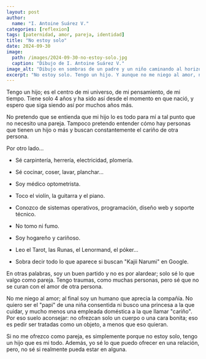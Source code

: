 ```yaml
---
layout: post
author:
  name: "I. Antoine Suárez V."
categories: [reflexion]
tags: [paternidad, amor, pareja, identidad]
title: "No estoy solo"
date: 2024-09-30
image:
  path: /images/2024-09-30-no-estoy-solo.jpg
  caption: "Dibujo de I. Antoine Suárez V."
image_alt: "Dibujo en sombras de un padre y un niño caminando al horizonte"
excerpt: "No estoy solo. Tengo un hijo. Y aunque no me niego al amor, no necesito a nadie para saber cuánto valgo."
---
```



Tengo un hijo; es el centro de mi universo, de mi pensamiento, de mi tiempo. Tiene solo 4 años y ha sido así desde el momento en que nació, y espero que siga siendo así por muchos años más.

No pretendo que se entienda que mi hijo lo es todo para mí a tal punto que no necesito una pareja. Tampoco pretendo entender cómo hay personas que tienen un hijo o más y buscan constantemente el cariño de otra persona.

Por otro lado…

- Sé carpintería, herrería, electricidad, plomería.
    
- Sé cocinar, coser, lavar, planchar…
    
- Soy médico optometrista.
    
- Toco el violín, la guitarra y el piano.
    
- Conozco de sistemas operativos, programación, diseño web y soporte técnico.
    
- No tomo ni fumo.
    
- Soy hogareño y cariñoso.
    
- Leo el Tarot, las Runas, el Lenormand, el póker…
    
- Sobra decir todo lo que aparece si buscan "Kajii Narumi" en Google.
    

En otras palabras, soy un buen partido y no es por alardear; solo sé lo que valgo como pareja. Tengo traumas, como muchas personas, pero sé que no se curan con el amor de otra persona.

No me niego al amor; al final soy un humano que aprecia la compañía. No quiero ser el "papi" de una niña consentida ni busco una princesa a la que cuidar, y mucho menos una empleada doméstica a la que llamar "cariño". Por eso suelo aconsejar: no ofrezcan solo un cuerpo o una cara bonita; eso es pedir ser tratadas como un objeto, a menos que eso quieran.

Si no me ofrezco como pareja, es simplemente porque no estoy solo, tengo un hijo que es mi todo. Además, yo sé lo que puedo ofrecer en una relación, pero, no sé si realmente pueda estar en alguna.